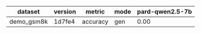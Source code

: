 | dataset | version | metric | mode | pard-qwen2.5-7b |
|----- | ----- | ----- | ----- | -----|
| demo_gsm8k | 1d7fe4 | accuracy | gen | 0.00 |
